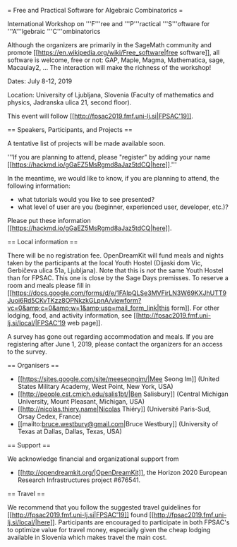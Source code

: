 = Free and Practical Software for Algebraic Combinatorics =

International Workshop on '''F'''ree and '''P'''ractical '''S'''oftware for '''A'''lgebraic '''C'''ombinatorics

Although the organizers are primarily in the SageMath community and promote [[https://en.wikipedia.org/wiki/Free_software|free software]], all software is welcome, free or not: GAP, Maple, Magma, Mathematica, sage, Macaulay2, ... The interaction will make the richness of the workshop!

Dates: July 8-12, 2019

Location: University of Ljubljana, Slovenia (Faculty of mathematics and physics, Jadranska ulica 21, second floor).

This event will follow [[http://fpsac2019.fmf.uni-lj.si|FPSAC'19]].

== Speakers, Participants, and Projects ==

A tentative list of projects will be made available soon.

'''If you are planning to attend, please "register" by adding your name [[https://hackmd.io/gGaEZ5MsRgmd8aJaz5tdCQ|here]].'''

In the meantime, we would like to know, if you are planning to attend, the following information:

  * what tutorials would you like to see presented?
  * what level of user are you (beginner, experienced user, developer, etc.)?

Please put these information [[https://hackmd.io/gGaEZ5MsRgmd8aJaz5tdCQ|here]].

== Local information ==

There will be no registration fee. OpenDreamKit will fund meals and nights taken by the participants at the local Youth Hostel (Dijaski dom Vic, Gerbičeva ulica 51a, Ljubljana). 
Note that this is *not* the same Youth Hostel than for FPSAC. This one is close by the Sage Days premisses. To reserve a room and meals please fill in [[https://docs.google.com/forms/d/e/1FAIpQLSe3MVFirLN3W69KXJhUTT9Juoi6Rd5CKvTKzz8OPNkzkGLpnA/viewform?vc=0&amp;c=0&amp;w=1&amp;usp=mail_form_link|this form]]. For other lodging, food, and activity information, see [[http://fpsac2019.fmf.uni-lj.si/local/|FPSAC'19 web page]]. 

A survey has gone out regarding accommodation and meals. If you are registering after June 1, 2019, please contact the organizers for an access to the survey.

== Organisers ==

  * [[https://sites.google.com/site/meeseongim/|Mee Seong Im]] (United States Military Academy, West Point, New York, USA)
  * [[http://people.cst.cmich.edu/salis1bt/|Ben Salisbury]] (Central Michigan University, Mount Pleasant, Michigan, USA)
  * [[http://nicolas.thiery.name|Nicolas Thiéry]] (Université Paris-Sud, Orsay Cedex, France)
  * [[mailto:bruce.westbury@gmail.com|Bruce Westbury]] (University of Texas at Dallas, Dallas, Texas, USA)

== Support ==

We acknowledge financial and organizational support from

  * [[http://opendreamkit.org/|OpenDreamKit]], the Horizon 2020 European Research Infrastructures project #676541.

== Travel ==

We recommend that you follow the suggested travel guidelines for [[http://fpsac2019.fmf.uni-lj.si|FPSAC'19]] found [[http://fpsac2019.fmf.uni-lj.si/local/|here]].  Participants are encouraged to participate in both
FPSAC's to optimize value for travel money, especially given the cheap lodging available in Slovenia which makes travel the main cost. 
